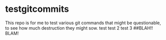 # testgitcommits
This repo is for me to test various git commands that might be questionable, to see how much destruction they might sow.
test
test 2
test 3
##BLAH!! BLAM!

